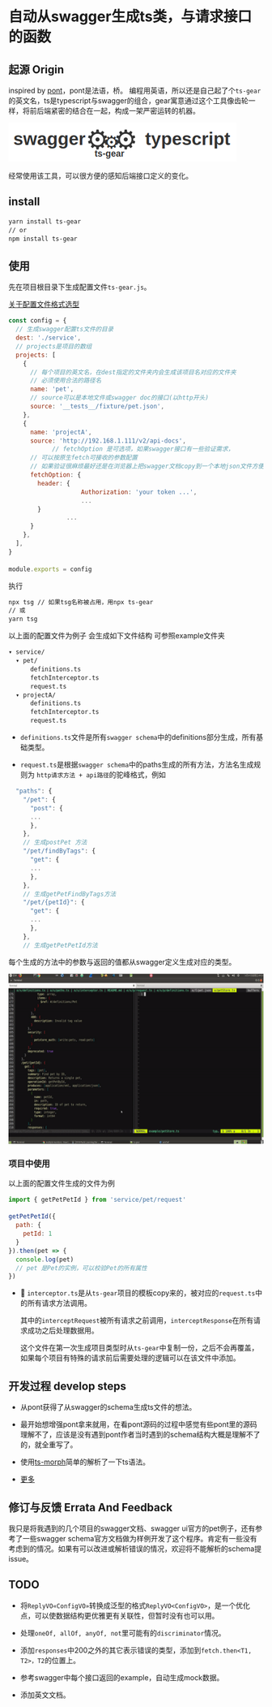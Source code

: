 # 自动从swagger生成ts类，与请求接口的函数

## 起源 Origin

inspired by [pont](https://github.com/alibaba/pont)，pont是法语，桥。
编程用英语，所以还是自己起了个`ts-gear`的英文名，ts是typescript与swagger的组合，gear寓意通过这个工具像齿轮一样，将前后端紧密的结合在一起，构成一架严密运转的机器。

![](./logo.png)

经常使用该工具，可以很方便的感知后端接口定义的变化。

## install

```bash
yarn install ts-gear
// or
npm install ts-gear
```

## 使用

先在项目根目录下生成配置文件`ts-gear.js`。

[关于配置文件格式选型](https://wangfan.bj.cn/?p=1476)

```javascript
const config = {
  // 生成swagger配置ts文件的目录
  dest: './service',
  // projects是项目的数组
  projects: [
    {
      // 每个项目的英文名，在dest指定的文件夹内会生成该项目名对应的文件夹
      // 必须使用合法的路径名
      name: 'pet',
      // source可以是本地文件或swagger doc的接口(以http开头)
      source: '__tests__/fixture/pet.json',
    },
    {
      name: 'projectA',
      source: 'http://192.168.1.111/v2/api-docs',
			// fetchOption 是可选项，如果swagger接口有一些验证需求，
      // 可以按原生fetch可接收的参数配置
      // 如果验证很麻烦最好还是在浏览器上把swagger文档copy到一个本地json文件方便，只是做不到即时更新了。
      fetchOption: {
        header: {
					Authorization: 'your token ...',
					...
        }
				...
      }
    },
  ],
}

module.exports = config
```

执行

```bash
npx tsg // 如果tsg名称被占用，用npx ts-gear
// 或
yarn tsg
```

以上面的配置文件为例子
会生成如下文件结构
可参照example文件夹

```bash
▾ service/
  ▾ pet/
      definitions.ts
      fetchInterceptor.ts
      request.ts
  ▾ projectA/
      definitions.ts
      fetchInterceptor.ts
      request.ts
```

* `definitions.ts`文件是所有`swagger schema`中的definitions部分生成，所有基础类型。

* `request.ts`是根据`swagger schema`中的paths生成的所有方法，方法名生成规则为 `http请求方法 + api路径`的驼峰格式，例如

```javascript
  "paths": {
    "/pet": {
      "post": {
      ...
      },
    },
    // 生成postPet 方法
    "/pet/findByTags": {
      "get": {
      ...
      },
    },
    // 生成getPetFindByTags方法
    "/pet/{petId}": {
      "get": {
      ...
      },
    },
    // 生成getPetPetId方法
```

  每个生成的方法中的参数与返回的值都从swagger定义生成对应的类型。

![类型验证例子](./example/pet.gif)

### 项目中使用

以上面的配置文件生成的文件为例

```javascript
import { getPetPetId } from 'service/pet/request'

getPetPetId({
  path: {
    petId: 1
  }
}).then(pet => {
  console.log(pet)
  // pet 是Pet的实例，可以校验Pet的所有属性
})

```

* 🔧 `interceptor.ts`是从`ts-gear`项目的模板copy来的，被对应的`request.ts`中的所有请求方法调用。

  其中的`interceptRequest`被所有请求之前调用，`interceptResponse`在所有请求成功之后处理数据用。

  这个文件在第一次生成项目类型时从`ts-gear`中复制一份，之后不会再覆盖，如果每个项目有特殊的请求前后需要处理的逻辑可以在该文件中添加。

## 开发过程 develop steps

* 从pont获得了从swagger的schema生成ts文件的想法。

* 最开始想增强pont拿来就用，在看pont源码的过程中感觉有些pont里的源码理解不了，应该是没有遇到pont作者当时遇到的schema结构大概是理解不了的，就全重写了。

* 使用[ts-morph](https://dsherret.github.io/ts-morph)简单的解析了一下ts语法。

* [更多](./DEV.md)

## 修订与反馈 Errata And Feedback

我只是将我遇到的几个项目的swagger文档、swagger ui官方的pet例子，还有参考了一些swagger schema官方文档做为样例开发了这个程序。肯定有一些没有考虑到的情况。如果有可以改进或解析错误的情况，欢迎将不能解析的schema提issue。

## TODO

* 将`ReplyVO«ConfigVO»`转换成泛型的格式`ReplyVO<ConfigVO>`，是一个优化点，可以使数据结构更优雅更有关联性，但暂时没有也可以用。

* 处理`oneOf, allOf, anyOf, not`里可能有的`discriminator`情况。

* 添加`responses`中200之外的其它表示错误的类型，添加到`fetch.then<T1, T2>，T2`的位置上。

* 参考swagger中每个接口返回的example，自动生成mock数据。

* 添加英文文档。

